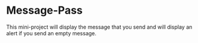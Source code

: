 # Message-Pass
This mini-project will display the message that you send and will display an alert if you send an empty message.
